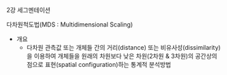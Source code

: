 2강 세그멘테이션

다차원척도법(MDS : Multidimensional Scaling)
- 개요
  - 다차원 관측값 또는 개체들 간의 거리(distance) 또는 비유사성(dissimilarity)을 이용하여 개체들을 원래의 차원보다 낮은 차원(2차원 & 3차원)의 공간상의 점으로 표현(spatial configuration)하는 통계적 분석방법
  
 
